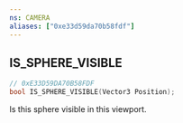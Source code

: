 ```yaml
---
ns: CAMERA
aliases: ["0xe33d59da70b58fdf"]
---
```

## IS_SPHERE_VISIBLE

```c
// 0xE33D59DA70B58FDF
bool IS_SPHERE_VISIBLE(Vector3 Position);
```

Is this sphere visible in this viewport.

